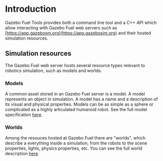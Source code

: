 # Introduction

Gazebo Fuel Tools provides both a command line tool and a C++ API which allow
interacting with Gazebo Fuel web servers such as
[https://app.gazebosm.org](https://app.gazebosim.org) and their hosted
simulation resources.

## Simulation resources

The Gazebo Fuel web server hosts several resource types relevant to robotics
simulation, such as models and worlds.

### Models

A common asset stored in an Gazebo Fuel server is a model. A model represents
an object in simulation. A model has a name and a description of its visual and
physical properties. Models can be as simple as a sphere or complicated as a
highly articulated humanoid robot. See the full model specification
[here](http://sdformat.org/spec?ver=1.6&elem=model).

### Worlds

Among the resouces hosted at Gazebo Fuel there are "worlds", which describe a
everything inside a simulation, from the robots to the scene properties, lights,
physics properties, etc. You can see the full world description
<a href="http://sdformat.org/spec?elem=world">here</a>.

